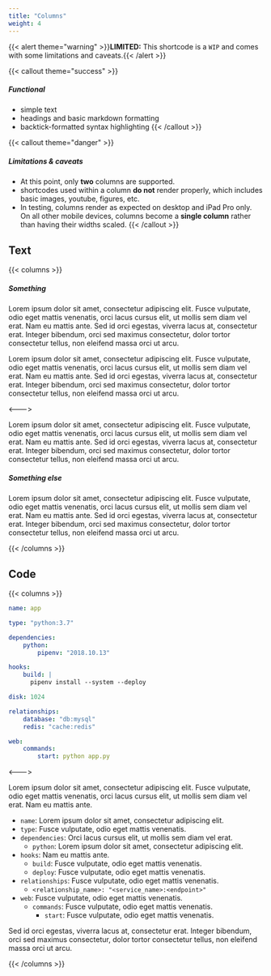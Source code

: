 ```yaml
---
title: "Columns"
weight: 4
---
```


{{< alert theme="warning" >}}<b>LIMITED:</b> This shortcode is a `WIP` and comes with some limitations and caveats.{{< /alert >}}


{{< callout theme="success" >}}
##### Functional

* simple text
* headings and basic markdown formatting
* backtick-formatted syntax highlighting
{{< /callout >}}

{{< callout theme="danger" >}}
##### Limitations & caveats

* At this point, only **two** columns are supported.
* shortcodes used within a column **do not** render properly, which includes basic images, youtube, figures, etc.
* In testing, columns render as expected on desktop and iPad Pro only. On all other mobile devices, columns become a **single column** rather than having their widths scaled.
{{< /callout >}}

## Text

{{< columns >}}

##### Something

Lorem ipsum dolor sit amet, consectetur adipiscing elit. Fusce vulputate, odio eget mattis venenatis, orci lacus cursus elit, ut mollis sem diam vel erat. Nam eu mattis ante. Sed id orci egestas, viverra lacus at, consectetur erat. Integer bibendum, orci sed maximus consectetur, dolor tortor consectetur tellus, non eleifend massa orci ut arcu.

Lorem ipsum dolor sit amet, consectetur adipiscing elit. Fusce vulputate, odio eget mattis venenatis, orci lacus cursus elit, ut mollis sem diam vel erat. Nam eu mattis ante. Sed id orci egestas, viverra lacus at, consectetur erat. Integer bibendum, orci sed maximus consectetur, dolor tortor consectetur tellus, non eleifend massa orci ut arcu.

<--->

Lorem ipsum dolor sit amet, consectetur adipiscing elit. Fusce vulputate, odio eget mattis venenatis, orci lacus cursus elit, ut mollis sem diam vel erat. Nam eu mattis ante. Sed id orci egestas, viverra lacus at, consectetur erat. Integer bibendum, orci sed maximus consectetur, dolor tortor consectetur tellus, non eleifend massa orci ut arcu.

##### Something else

Lorem ipsum dolor sit amet, consectetur adipiscing elit. Fusce vulputate, odio eget mattis venenatis, orci lacus cursus elit, ut mollis sem diam vel erat. Nam eu mattis ante. Sed id orci egestas, viverra lacus at, consectetur erat. Integer bibendum, orci sed maximus consectetur, dolor tortor consectetur tellus, non eleifend massa orci ut arcu.

{{< /columns >}}

## Code

{{< columns >}}

```yaml
name: app

type: "python:3.7"

dependencies:
    python:
        pipenv: "2018.10.13"

hooks:
    build: |
      pipenv install --system --deploy

disk: 1024

relationships:
    database: "db:mysql"
    redis: "cache:redis"

web:
    commands:
        start: python app.py
```

<--->

Lorem ipsum dolor sit amet, consectetur adipiscing elit. Fusce vulputate, odio eget mattis venenatis, orci lacus cursus elit, ut mollis sem diam vel erat. Nam eu mattis ante.

* `name`: Lorem ipsum dolor sit amet, consectetur adipiscing elit.
* `type`: Fusce vulputate, odio eget mattis venenatis.
* `dependencies`: Orci lacus cursus elit, ut mollis sem diam vel erat.
  * `python`: Lorem ipsum dolor sit amet, consectetur adipiscing elit.
* `hooks`: Nam eu mattis ante.
  * `build`: Fusce vulputate, odio eget mattis venenatis.
  * `deploy`: Fusce vulputate, odio eget mattis venenatis.
* `relationships`: Fusce vulputate, odio eget mattis venenatis.
  * `<relationship_name>: "<service_name>:<endpoint>"`
* `web`: Fusce vulputate, odio eget mattis venenatis.
  * `commands`: Fusce vulputate, odio eget mattis venenatis.
    * `start`: Fusce vulputate, odio eget mattis venenatis.

Sed id orci egestas, viverra lacus at, consectetur erat. Integer bibendum, orci sed maximus consectetur, dolor tortor consectetur tellus, non eleifend massa orci ut arcu.


{{< /columns >}}
